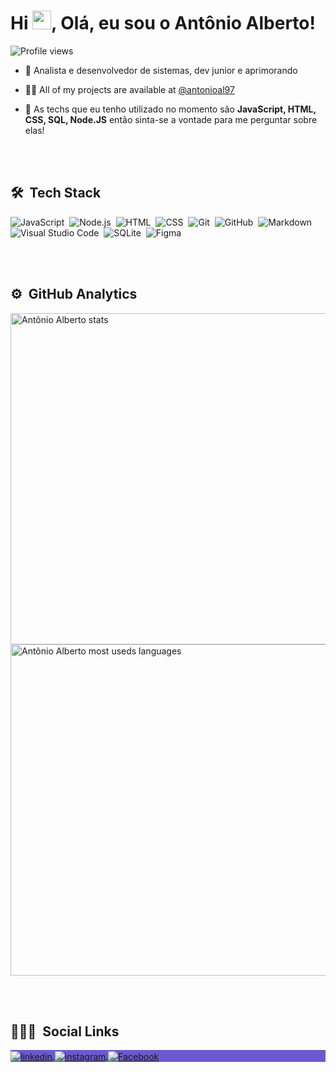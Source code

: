 
<!-- <img align="right" height="597em" src="https://raw.githubusercontent.com/gist/antonioal97/a45ec4d224ebd48a1af9dc53fe3fc05c/raw/e5735137c2e00fbbac010902a960053ddb064b2b/gitcard.svg"/> -->
<h1 align="left">Hi <img src="https://raw.githubusercontent.com/kaueMarques/kaueMarques/master/hi.gif" width="30px">, Olá, eu sou o Antônio Alberto!</h1>
<p align="left"> <img src="https://komarev.com/ghpvc/?username=antonioal97&color=brightgreen" alt="Profile views" /> </p>

- 👊 Analista e desenvolvedor de sistemas, dev junior e aprimorando 

- 👨‍💻 All of my projects are available at [@antonioal97](https://github.com/antonioal97)

- 💬 As techs que eu tenho utilizado no momento são **JavaScript, HTML, CSS, SQL, Node.JS** então sinta-se a vontade para me perguntar sobre elas!

<br><br>

## 🛠 &nbsp;Tech Stack

![JavaScript](https://img.shields.io/badge/-JavaScript-05122A?style=flat&logo=javascript)&nbsp;
![Node.js](https://img.shields.io/badge/-Node.js-05122A?style=flat&logo=node.js)&nbsp;
![HTML](https://img.shields.io/badge/-HTML-05122A?style=flat&logo=HTML5)&nbsp;
![CSS](https://img.shields.io/badge/-CSS-05122A?style=flat&logo=CSS3&logoColor=1572B6)&nbsp;
![Git](https://img.shields.io/badge/-Git-05122A?style=flat&logo=git)&nbsp;
![GitHub](https://img.shields.io/badge/-GitHub-05122A?style=flat&logo=github)&nbsp;
![Markdown](https://img.shields.io/badge/-Markdown-05122A?style=flat&logo=markdown)&nbsp;
![Visual Studio Code](https://img.shields.io/badge/-Visual%20Studio%20Code-05122A?style=flat&logo=visual-studio-code&logoColor=007ACC)&nbsp;
![SQLite](https://img.shields.io/badge/-SQLite-05122A?style=flat&logo=sqlite)&nbsp;
![Figma](https://img.shields.io/badge/-figma-05122A?style=flat&logo=sqlite)&nbsp;

<br><br>

## ⚙️ &nbsp;GitHub Analytics

<p align="left">
<img width="530em" src="https://github-readme-stats.vercel.app/api?username=antonioal97&show_icons=true&theme=vision-friendly-dark" alt="Antônio Alberto stats"/>
<img width="530em" src="https://github-readme-stats.vercel.app/api/top-langs/?username=antonioal97&layout=compact&theme=vision-friendly-dark" alt="Antônio Alberto most useds languages"/>
</p>

<br><br>

## 👨🏽‍🦲 &nbsp;Social Links

<p align="left" style="background:slateblue">
<a href="https://www.linkedin.com/in/ant%C3%B4nio-alberto-aa8501185/" target="_blank">
  <img align="center" src="https://img.shields.io/badge/-antonioal97-05122A?style=flat&logo=linkedin" alt="linkedin"/>
</a>
<a href="https://instagram.com/antonioal97" target="_blank">
 <img align="center" src="https://img.shields.io/badge/-antonioal97-05122A?style=flat&logo=instagram" alt="instagram"/>
</a>
<a href="https://www.facebook.com/antonioal97/" target="_blank">
 <img align="center" src="https://img.shields.io/badge/-antonioal97-05122A?style=flat&logo=facebook" alt="Facebook"/>
</a>
</p>
